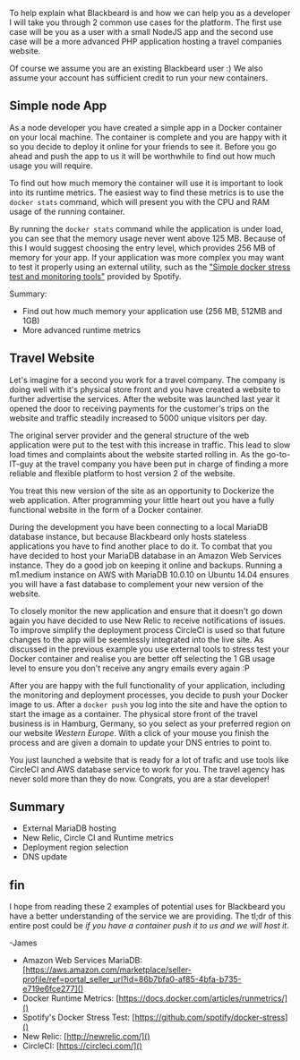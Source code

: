 To help explain what Blackbeard is and how we can help you as a developer I will take you through 2 common use cases for the platform. The first use case will be you as a user with a small NodeJS app and the second use case will be a more advanced PHP application hosting a travel companies website.

Of course we assume you are an existing Blackbeard user :) We also assume your account has sufficient credit to run your new containers.

## Simple node App
As a node developer you have created a simple app in a Docker container on your local machine. The container is complete and you are happy with it so you decide to deploy it online for your friends to see it. Before you go ahead and push the app to us it will be worthwhile to find out how much usage you will require.

To find out how much memory the container will use it is important to look into its runtime metrics. The easiest way to find these metrics is to use the `docker stats` command, which will present you with the CPU and RAM usage of the running container.

By running the `docker stats` command while the application is under load, you can see that the memory usage never went above 125 MB. Because of this I would suggest choosing the entry level, which provides 256 MB of memory for your app. If your application was more complex you may want to test it properly using an external utility, such as the ["Simple docker stress test and monitoring tools"](https://github.com/spotify/docker-stress) provided by Spotify.

Summary:
- Find out how much memory your application use (256 MB, 512MB and 1GB)
- More advanced runtime metrics

## Travel Website
Let's imagine for a second you work for a travel company. The company is doing well with it's physical store front and you have created a website to further advertise the services. After the website was launched last year it opened the door to receiving payments for the customer's trips on the website and traffic steadily increased to 5000 unique visitors per day.

The original server provider and the general structure of the web application were put to the test with this increase in traffic. This lead to slow load times and complaints about the website started rolling in. As the go-to-IT-guy at the travel company you have been put in charge of finding a more reliable and flexible platform to host version 2 of the website.

You treat this new version of the site as an opportunity to Dockerize the web application. After programming your little heart out you have a fully functional website in the form of a Docker container.

During the development you have been connecting to a local MariaDB database instance, but because Blackbeard only hosts stateless applications you have to find another place to do it. To combat that you have decided to host your MariaDB database in an Amazon Web Services instance. They do a good job on keeping it online and backups. Running a m1.medium instance on AWS with MariaDB 10.0.10 on Ubuntu 14.04 ensures you will have a fast database to complement your new version of the website.

To closely monitor the new application and ensure that it doesn't go down again you have decided to use New Relic to receive notifications of issues. To improve simplify the deployment process CircleCI is used so that future changes to the app will be seemlessly integrated into the live site. As discussed in the previous example you use external tools to stress test your Docker container and realise you are better off selecting the 1 GB usage level to ensure you don't receive any angry emails every again :P

After you are happy with the full functionality of your application, including the monitoring and deployment processes, you decide to push your Docker image to us. After a `docker push` you log into the site and have the option to start the image as a container. The physical store front of the travel business is in Hamburg, Germany, so you select as your preferred region on our website *Western Europe*. With a click of your mouse you finish the process and are given a domain to update your DNS entries to point to.

You just launched a website that is ready for a lot of trafic and use tools like CircleCI and AWS database service to work for you. The travel agency has never sold more than they do now. Congrats, you are a star developer!

## Summary
- External MariaDB hosting
- New Relic, Circle CI and Runtime metrics
- Deployment region selection
- DNS update

## fin
I hope from reading these 2 examples of potential uses for Blackbeard you have a better understanding of the service we are providing. The tl;dr of this entire post could be *if you have a container push it to us and we will host it*.

-James

* Amazon Web Services MariaDB: [https://aws.amazon.com/marketplace/seller-profile/ref=portal_seller_url?id=86b7bfa0-af85-4bfa-b735-e719e6fce277]()
* Docker Runtime Metrics: [https://docs.docker.com/articles/runmetrics/]()
* Spotify's Docker Stress Test: [https://github.com/spotify/docker-stress]()
* New Relic: [http://newrelic.com/]()
* CircleCI: [https://circleci.com/]()
